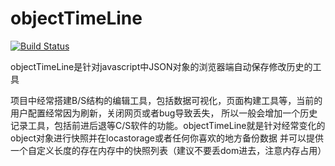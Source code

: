 # objectTimeLine 

[![Build Status](https://travis-ci.org/hotjp/objectTimeLine.svg?branch=master)](https://travis-ci.org/hotjp/objectTimeLine)

objectTimeLine是针对javascript中JSON对象的浏览器端自动保存修改历史的工具

项目中经常搭建B/S结构的编辑工具，包括数据可视化，页面构建工具等，当前的用户配置经常因为刷新，关闭网页或者bug导致丢失，
所以一般会增加一个历史记录工具，包括前进后退等C/S软件的功能。objectTimeLine就是针对经常变化的object对象进行快照并在locastorage或者任何你喜欢的地方备份数据
并可以提供一个自定义长度的存在内存中的快照列表（建议不要丢dom进去，注意内存占用）

